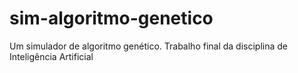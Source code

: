 # sim-algoritmo-genetico
Um simulador de algoritmo genético. Trabalho final da disciplina de Inteligência Artificial
